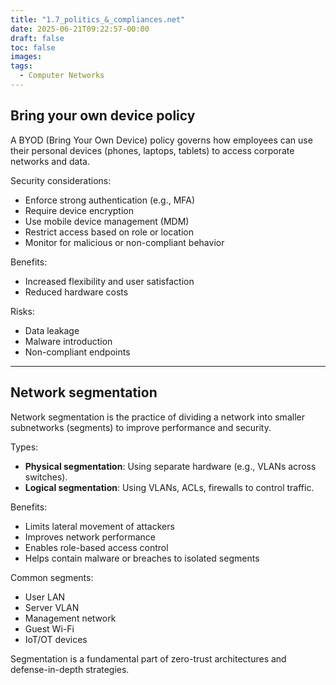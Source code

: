 ```yaml
---
title: "1.7_politics_&_compliances.net"
date: 2025-06-21T09:22:57-00:00
draft: false
toc: false
images:
tags:
  - Computer Networks
---
```


## Bring your own device policy

A BYOD (Bring Your Own Device) policy governs how employees can use their personal devices (phones, laptops, tablets) to access corporate networks and data.

Security considerations:
- Enforce strong authentication (e.g., MFA)
- Require device encryption
- Use mobile device management (MDM)
- Restrict access based on role or location
- Monitor for malicious or non-compliant behavior

Benefits:
- Increased flexibility and user satisfaction
- Reduced hardware costs

Risks:
- Data leakage
- Malware introduction
- Non-compliant endpoints

---

## Network segmentation

Network segmentation is the practice of dividing a network into smaller subnetworks (segments) to improve performance and security.

Types:
- **Physical segmentation**: Using separate hardware (e.g., VLANs across switches).
- **Logical segmentation**: Using VLANs, ACLs, firewalls to control traffic.

Benefits:
- Limits lateral movement of attackers
- Improves network performance
- Enables role-based access control
- Helps contain malware or breaches to isolated segments

Common segments:
- User LAN
- Server VLAN
- Management network
- Guest Wi-Fi
- IoT/OT devices

Segmentation is a fundamental part of zero-trust architectures and defense-in-depth strategies.
